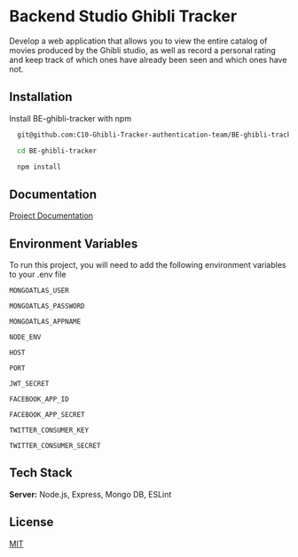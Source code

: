 # Backend Studio Ghibli Tracker
Develop a web application that allows you to view the entire catalog of movies produced by the Ghibli studio, as well as record a personal rating and keep track of which ones have already been seen and which ones have not.



## Installation

Install BE-ghibli-tracker with npm

```bash
  git@github.com:C10-Ghibli-Tracker-authentication-team/BE-ghibli-tracker.git

  cd BE-ghibli-tracker

  npm install
```
    
## Documentation

[Project Documentation](https://www.notion.so/santiagobr/Studio-Ghibli-Tracker-Docs-303c68e81e2f402bb0705aadda92216a)


## Environment Variables

To run this project, you will need to add the following environment variables to your .env file

`MONGOATLAS_USER`

`MONGOATLAS_PASSWORD`

`MONGOATLAS_APPNAME`

`NODE_ENV`

`HOST`

`PORT`

`JWT_SECRET`

`FACEBOOK_APP_ID`

`FACEBOOK_APP_SECRET`

`TWITTER_CONSUMER_KEY`

`TWITTER_CONSUMER_SECRET`


## Tech Stack

**Server:** Node.js, Express, Mongo DB, ESLint


## License

[MIT](https://choosealicense.com/licenses/mit/)

